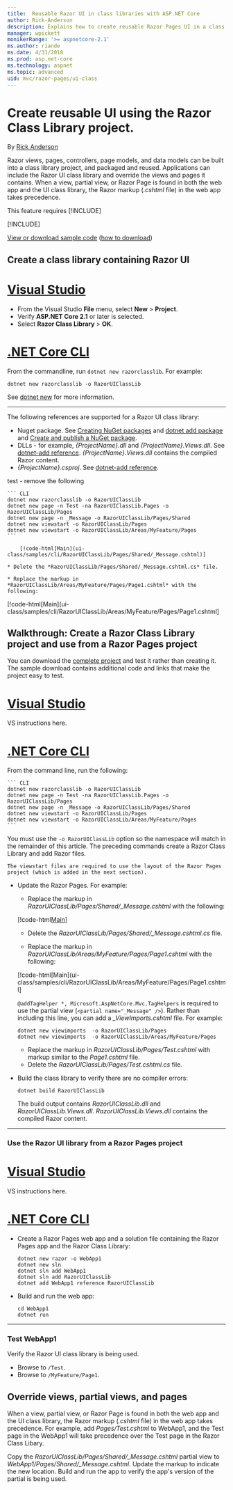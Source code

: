 ```yaml
---
title:  Reusable Razor UI in class libraries with ASP.NET Core
author: Rick-Anderson
description: Explains how to create reusable Razor Pages UI in a class library.
manager: wpickett
monikerRange: '>= aspnetcore-2.1'
ms.author: riande
ms.date: 4/31/2018
ms.prod: asp.net-core
ms.technology: aspnet
ms.topic: advanced
uid: mvc/razor-pages/ui-class
---
```

# Create reusable UI using the Razor Class Library project.

By [Rick Anderson](https://twitter.com/RickAndMSFT)

Razor views, pages, controllers, page models, and data models can be built into a class library project, and packaged and reused. Applications can include the Razor UI class library and override the views and pages it contains. When a view, partial view, or Razor Page is found in both the web app and the UI class library, the Razor markup (*.cshtml* file) in the web app takes precedence.

This feature requires [!INCLUDE[](~/includes/2.1-SDK.md)]

[!INCLUDE[](~/includes/2.1.md)]

[View or download sample code](https://github.com/aspnet/Docs/tree/master/aspnetcore/mvc/razor-pages/ui-class/samples) ([how to download](xref:tutorials/index#how-to-download-a-sample))

## Create a class library containing Razor UI

# [Visual Studio](#tab/visual-studio) 

* From the Visual Studio **File** menu, select **New** > **Project**.
* Verify **ASP.NET Core 2.1** or later is selected.
* Select **Razor Class Library** > **OK**.

# [.NET Core CLI](#tab/netcore-cli)

From the commandline, run `dotnet new razorclasslib`. For example:

``` CLI
dotnet new razorclasslib -o RazorUIClassLib
```

See [dotnet new](/dotnet/core/tools/dotnet-new) for more information.

------

The following references are supported for a Razor UI class library:

* Nuget package. See [Creating NuGet packages](/nuget/create-packages/creating-a-package) and [dotnet add package](/dotnet/core/tools/dotnet-add-package) and [Create and publish a NuGet package](/nuget/quickstart/create-and-publish-a-package-using-visual-studio).
* DLLs - for example, *{ProjectName}.dll* and *{ProjectName}.Views.dll*.  See [dotnet-add reference](/dotnet/core/tools/dotnet-add-reference). *{ProjectName}.Views.dll* contains the compiled Razor content.
* *{ProjectName}.csproj*. See [dotnet-add reference](/dotnet/core/tools/dotnet-add-reference).

test - remove the following

    ``` CLI
    dotnet new razorclasslib -o RazorUIClassLib
    dotnet new page -n Test -na RazorUIClassLib.Pages -o RazorUIClassLib/Pages
    dotnet new page -n _Message -o RazorUIClassLib/Pages/Shared
    dotnet new viewstart -o RazorUIClassLib/Pages
    dotnet new viewstart -o RazorUIClassLib/Areas/MyFeature/Pages
    ```

        [!code-html[Main](ui-class/samples/cli/RazorUIClassLib/Pages/Shared/_Message.cshtml)]
    
    * Delete the *RazorUIClassLib/Pages/Shared/_Message.cshtml.cs* file.
    
    * Replace the markup in *RazorUIClassLib/Areas/MyFeature/Pages/Page1.cshtml* with the following:
    
  [!code-html[Main](ui-class/samples/cli/RazorUIClassLib/Areas/MyFeature/Pages/Page1.cshtml]
  
## Walkthrough: Create a Razor Class Library project and use from a Razor Pages project

You can download the [complete project](https://github.com/aspnet/Docs/tree/master/aspnetcore/mvc/razor-pages/ui-class/samples) and test it rather than creating it. The sample download contains additional code and links that make the project easy to test.

# [Visual Studio](#tab/visual-studio) 

VS instructions here.

# [.NET Core CLI](#tab/netcore-cli)


From the command line, run the following:

    ``` CLI
    dotnet new razorclasslib -o RazorUIClassLib
    dotnet new page -n Test -na RazorUIClassLib.Pages -o RazorUIClassLib/Pages
    dotnet new page -n _Message -o RazorUIClassLib/Pages/Shared
    dotnet new viewstart -o RazorUIClassLib/Pages
    dotnet new viewstart -o RazorUIClassLib/Areas/MyFeature/Pages
    ```
    
   You must use the `-o RazorUIClassLib` option so the namespace will match in the remainder of this article. The preceding commands create a Razor Class Library and add Razor files.
    
    The viewstart files are required to use the layout of the Razor Pages project (which is added in the next section).

* Update the Razor Pages. For example:

    * Replace the markup in *RazorUIClassLib/Pages/Shared/_Message.cshtml* with the following:
    
    [!code-html[Main](ui-class/samples/cli/RazorUIClassLib/Pages/Shared/_Message.cshtml)]
    
    * Delete the *RazorUIClassLib/Pages/Shared/_Message.cshtml.cs* file.
    
    * Replace the markup in *RazorUIClassLib/Areas/MyFeature/Pages/Page1.cshtml* with the following:
    
  [!code-html[Main](ui-class/samples/cli/RazorUIClassLib/Areas/MyFeature/Pages/Page1.cshtml]
    
    `@addTagHelper *, Microsoft.AspNetCore.Mvc.TagHelpers` is required to use the partial view (`<partial name="_Message" />`). Rather than including this line, you can add a *_ViewImports.cshtml* file. For example:
    
    ``` CLI
    dotnet new viewimports  -o RazorUIClassLib/Pages
    dotnet new viewimports  -o RazorUIClassLib/Areas/MyFeature/Pages
    ```

    * Replace the markup in *RazorUIClassLib/Pages/Test.cshtml* with markup similar to the *Page1.cshtml* file.
    * Delete the *RazorUIClassLib/Pages/Test.cshtml.cs* file.
    

* Build the class library to verify there are no compiler errors:

    `dotnet build RazorUIClassLib`

    The build output contains *RazorUIClassLib.dll* and *RazorUIClassLib.Views.dll*. *RazorUIClassLib.Views.dll* contains the compiled Razor content.

------
    
### Use the Razor UI library from a Razor Pages project

# [Visual Studio](#tab/visual-studio) 

VS instructions here.

# [.NET Core CLI](#tab/netcore-cli)

* Create a Razor Pages web app and a solution file containing the Razor Pages app and the Razor Class Library:

    ``` CLI
    dotnet new razor -o WebApp1
    dotnet new sln
    dotnet sln add WebApp1
    dotnet sln add RazorUIClassLib
    dotnet add WebApp1 reference RazorUIClassLib
    ```

* Build and run the web app:

    ``` CLI
    cd WebApp1
    dotnet run
    ```

------

### Test WebApp1

Verify the Razor UI class library is being used.

* Browse to `/Test`.
* Browse to `/MyFeature/Page1`.

## Override views, partial views, and pages

When a view, partial view, or Razor Page is found in both the web app and the UI class library, the Razor markup (*.cshtml* file) in the web app takes precedence. For example, add *Pages/Test.cshtml* to WebApp1, and the Test page in the WebApp1 will take precedence over the Test page in the Razor Class Libary.  

Copy the *RazorUIClassLib/Pages/Shared/_Message.cshtml* partial view to *WebApp1/Pages/Shared/_Message.cshtml*. Update the markup to indicate the new location. Build and run the app to verify the app's version of the partial is being used.

<!-- 

The sample download contains the partial view *Pages/Shared/_Message.cshtml* in both the UI class and the web app. When the app is run, the web app *_Message.cshtml* partial is used. Rename or delete the web apps *_Message.cshtml* to use the `RazorUIClassLib` version.
## Package the Razor UI class library

* The following command packages the Razor UI class library:

    ``` CLI
    cd ..
    dotnet pack RazorUIClassLib
    ```

    Ignore the warning message:

    "A stable release of a package should not have a prerelease dependency.  Either modify the version spec of dependency `"Microsoft.AspNetCore.Mvc [2.1.0-preview, )`" or update the version field in the nuspec." 
    
    The preceding warning will not occur when released packages are used.

* Create a new web app and add a package reference to the Razor UI class library package

    ``` CLI
    dotnet new razor -o WebApp2
    dotnet add WebApp2 package RazorUIClassLib --source {path}/RazorUIClassLib/bin/Debug
    ```

    Ignore the `NotFound` info messages for `razoruiclasslib/index.json` from your default NuGet sources.

* Run  the app:

    ``` CLI
    cd WebApp2
    dotnet run
    ```

* Browse to `/test` to see the page from the Razor UI class library.

Publish the package to NuGet to make it publicly available.
-->